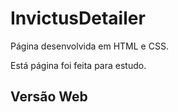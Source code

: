 # InvictusDetailer
<p>Página desenvolvida em HTML e CSS.</p>
<p>Está página foi feita para estudo.</p>

## Versão Web
